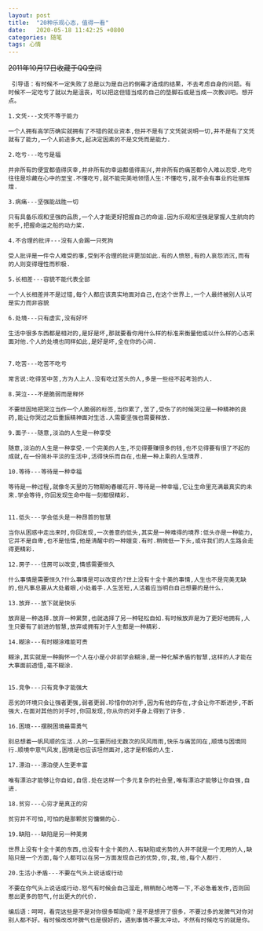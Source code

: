 ```yaml
---
layout: post
title:  "20种乐观心态，值得一看"
date:   2020-05-18 11:42:25 +0800
categories: 随笔
tags: 心情
---
```


~~2011年10月17日收藏于QQ空间~~



     引导语：有时候不一定失败了总是以为是自己的倒霉才造成的结果，不去考虑自身的问题。有时候不一定吃亏了就以为是沮丧，可以把这但错当成的自己的垫脚石或是当成一次教训吧。想开点。

    1.文凭---文凭不等于能力

    一个人拥有高学历确实就拥有了不错的就业资本,但并不是有了文凭就说明一切,并不是有了文凭就有了能力,一个人前途多大,起决定因素的不是文凭而是能力.

    2.吃亏---吃亏是福

    并非所有的便宜都值得庆幸,并非所有的幸运都值得高兴,并非所有的痛苦都令人难以忍受.吃亏往往是珍藏在心中的至宝.不懂吃亏,就不能完美地领悟人生:不懂吃亏,就不会有事业的壮丽辉煌.　
 
    3.病痛---坚强能战胜一切

    只有具备乐观和坚强的品质,一个人才能更好把握自己的命运.因为乐观和坚强是掌握人生航向的舵手,把握命运之船的动力桨.

    4.不合理的批评---没有人会踢一只死狗

    受人批评是一件令人难受的事,受到不合理的批评更加如此.有的人愤怒,有的人哀怨消沉,而有的人则变得理性而积极.

    5.长相差---容貌不能代表全部

    一个人长相差并不是过错,每个人都应该真实地面对自己,在这个世界上,一个人最终被别人认可是实力而非容貌

    6.处境---只有虚实,没有好坏

    生活中很多东西都是相对的,是好是坏,那就要看你用什么样的标准来衡量他或以什么样的心态来面对他.个人的处境也同样如此,是好是坏,全在你的心间.


    7.吃苦---吃苦不吃亏

    常言说:吃得苦中苦,方为人上人.没有吃过苦头的人,多是一些经不起考验的人.

    8.哭泣---不是脆弱而是释怀

    不要顽固地把哭泣当作一个人脆弱的标签,当你累了,苦了,受伤了的时候哭泣是一种精神的良药,能让你哭过之后重振精神面对生活.人需要坚强也需要释放.

    9.面子---随意,淡泊的人生是一种享受

    随意,淡泊的人生是一种享受.一个完美的人生,不见得要赚很多的钱,也不见得要有很了不起的成就,在一份简朴平淡的生活中,活得快乐而自在,也是一种上乘的人生境界.

    10.等待---等待是一种幸福

    等待是一种过程,就像冬天里的万物期盼春暖花开.等待是一种幸福,它让生命里充满最真实的未来.学会等待,你回发现生命中每一刻都很精彩.


    11.低头---学会低头是一种昂首的智慧

    当你从困惑中走出来时,你回发现,一次善意的低头,其实是一种难得的境界:低头亦是一种能力,它并不是自卑,也不是怯懦,他是清醒中的一种嬗变.有时.稍微低一下头,或许我们的人生路会走得更精彩.

    12.房子---住房可以改变,情感需要恒久

    什么事情是需要恒久?什么事情是可以改变的?世上没有十全十美的事情,人生也不是完美无缺的,但凡事总要从大处着眼,小处着手.人生苦短,人活着应当明白自己想要的是什么.

    13.放弃---放下就是快乐

    放弃是一种选择.放弃一种累赘,也就选择了另一种轻松自如.有时候放弃是为了更好地拥有,人生只要有了前进的智慧,放弃或拥有对于人生都是一种精彩.

    14.糊涂---有时糊涂难能可贵

    糊涂,其实就是一种胸怀一个人在小是小非前学会糊涂,是一种化解矛盾的智慧,这样的人才能在大事面前透悟,毫不糊涂.


    15.竞争---只有竞争才能强大

    恶劣的环境只会让强者更强,弱者更弱.珍惜你的对手,因为有他的存在,才会让你不断进步,不断强大.在面对其他的对手时,你回发现,你从你的对手身上得到了许多.

    16.困境---摆脱困境最需勇气

    别总想着一帆风顺的生活.人的一生要历经无数次的风风雨雨,快乐与痛苦同在,顺境与困境同行.顺境中意气风发,困境是也应该坦然面对,这才是积极的人生.

    17.漂泊---漂泊使人生更丰富

    唯有漂泊才能够让你自如,自信.处在这样一个多元复杂的社会里,唯有漂泊才能够让你自强,自进.

    18.贫穷---心穷才是真正的穷

    贫穷并不可怕,可怕的是那颗贫穷慵懒的心.

    19.缺陷---缺陷是另一种美男

    世界上没有十全十美的东西,也没有十全十美的人.有缺陷或劣势的人并不就是一个无用的人,缺陷只是一个方面,每个人都可以在另一方面发现自己的优势,你,我,他,每个人都行.

    20.生活小矛盾---不要在气头上说话或行动

    不要在你气头上说话或行动.怒气有时候会自己溜走,稍稍耐心地等一下,不必急着发作,否则回惹出更多的怒气,付出更大的代价.
 
    编后语：呵呵，看完这些是不是对你很多帮助呢？是不是想开了很多，不要过多的发脾气对你对别人都不好。有时候改改坏脾气也是很好的，遇到事情不要太冲动，不然有时候吃亏的就是你。
 


 

